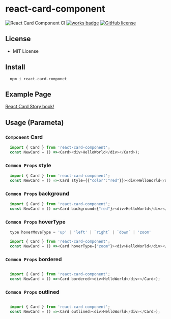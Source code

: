 # react-card-component

![React Card Component CI](https://github.com/joon610/react-card-component/workflows/React%20Card%20Component%20CI/badge.svg)
[![works badge](https://cdn.jsdelivr.net/gh/nikku/works-on-my-machine@v0.2.0/badge.svg)](https://github.com/joon610/react-card-component)
[![GitHub license](https://img.shields.io/badge/license-MIT-lightgrey.svg)](https://github.com/joon610/react-card-component/blob/main/LICENSE) 

## License

- MIT License

## Install

```
  npm i react-card-componet
```

## Example Page

[React Card Story book!](https://joon610.github.io/react-card-storybook/)

## Usage (Parameta)

<!-- - [`style`](#style)
- [`elevation`](#elevation)
- [`hoverType`](#hoverType) -->

### `Component` Card

```js
  import { Card } from 'react-card-component';
  const NewCard = () =><Card><div>HelloWorld</div></Card>);
```

### `Common Props` style

```js
  import { Card } from 'react-card-component';
  const NewCard = () =><Card style={{"color":"red"}}><div>HelloWorld</div></Card>);
```

### `Common Props` background

```js
  import { Card } from 'react-card-component';
  const NewCard = () =><Card background={"red"}><div>HelloWorld</div></Card>);
```

### `Common Props` hoverType

```js
  type hoverMoveType = 'up' | 'left' | `right` | `down` | 'zoom'

  import { Card } from 'react-card-component';
  const NewCard = () =><Card hoverType={"zoom"}><div>HelloWorld</div></Card>);
```

### `Common Props` bordered

```js

  import { Card } from 'react-card-component';
  const NewCard = () =><Card bordered><div>HelloWorld</div></Card>);
```

### `Common Props` outlined

```js

  import { Card } from 'react-card-component';
  const NewCard = () =><Card outlined><div>HelloWorld</div></Card>);
```
